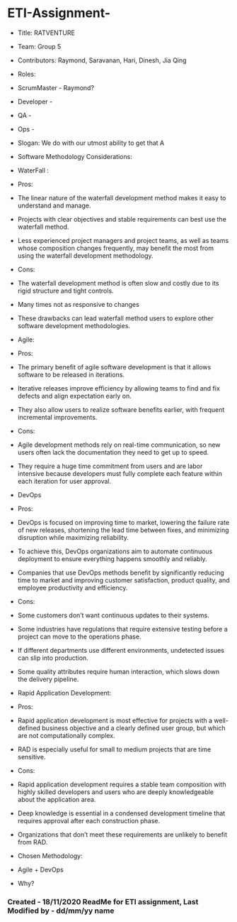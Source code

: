 # ETI-Assignment-
- Title: RATVENTURE 
- Team: Group 5 
- Contributors: Raymond, Saravanan, Hari, Dinesh, Jia Qing 
- Roles: 
- ScrumMaster - Raymond? 
- Developer -
- QA - 
- Ops - 
- Slogan: We do with our utmost ability to get that A 

- Software Methodology Considerations: 
- WaterFall :
- Pros: 
- The linear nature of the waterfall development method makes it easy to understand and manage. 
- Projects with clear objectives and stable requirements can best use the waterfall method. 
- Less experienced project managers and project teams, as well as teams whose composition changes frequently, may benefit the most from using the waterfall development methodology.

- Cons:
- The waterfall development method is often slow and costly due to its rigid structure and tight controls. 
- Many times not as responsive to changes 
- These drawbacks can lead waterfall method users to explore other software development methodologies.

- Agile:

- Pros:
- The primary benefit of agile software development is that it allows software to be released in iterations. 
- Iterative releases improve efficiency by allowing teams to find and fix defects and align expectation early on. 
- They also allow users to realize software benefits earlier, with frequent incremental improvements.

- Cons:
- Agile development methods rely on real-time communication, so new users often lack the documentation they need to get up to speed. 
- They require a huge time commitment from users and are labor intensive because developers must fully complete each feature within each iteration for user approval.

- DevOps
- Pros:
- DevOps is focused on improving time to market, lowering the failure rate of new releases, shortening the lead time between fixes, and minimizing disruption while maximizing reliability. 
- To achieve this, DevOps organizations aim to automate continuous deployment to ensure everything happens smoothly and reliably. 
- Companies that use DevOps methods benefit by significantly reducing time to market and improving customer satisfaction, product quality, and employee productivity and efficiency.

- Cons:
- Some customers don’t want continuous updates to their systems.
- Some industries have regulations that require extensive testing before a project can move to the operations phase.
- If different departments use different environments, undetected issues can slip into production.
- Some quality attributes require human interaction, which slows down the delivery pipeline.

- Rapid Application Development:
- Pros:
- Rapid application development is most effective for projects with a well-defined business objective and a clearly defined user group, but which are not computationally complex. 
- RAD is especially useful for small to medium projects that are time sensitive.

- Cons:
- Rapid application development requires a stable team composition with highly skilled developers and users who are deeply knowledgeable about the application area. 
- Deep knowledge is essential in a condensed development timeline that requires approval after each construction phase. 
- Organizations that don’t meet these requirements are unlikely to benefit from RAD.

- Chosen Methodology: 
- Agile + DevOps

- Why?
### Created - 18/11/2020 ReadMe for ETI assignment, Last Modified by - dd/mm/yy name
